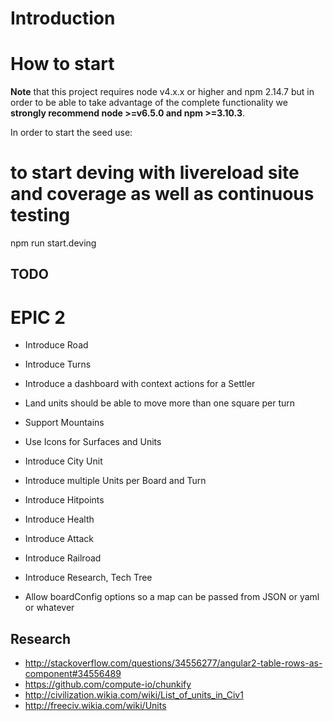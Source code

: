 # Introduction

# How to start

**Note** that this project requires node v4.x.x or higher and npm 2.14.7 but in order to be able to take advantage of the complete functionality we **strongly recommend node >=v6.5.0 and npm >=3.10.3**.

In order to start the seed use:

# to start deving with livereload site and coverage as well as continuous testing
npm run start.deving

## TODO
 # EPIC 2
 - Introduce Road
 - Introduce Turns
 - Introduce a dashboard with context actions for a Settler
 - Land units should be able to move more than one square per turn
 
 - Support Mountains
 - Use Icons for Surfaces and Units
 - Introduce City Unit
 - Introduce multiple Units per Board and Turn
 - Introduce Hitpoints
 - Introduce Health
 - Introduce Attack
 - Introduce Railroad
 - Introduce Research, Tech Tree
 - Allow boardConfig options so a map can be passed from JSON or yaml or whatever

## Research
 - http://stackoverflow.com/questions/34556277/angular2-table-rows-as-component#34556489
 - https://github.com/compute-io/chunkify
 - http://civilization.wikia.com/wiki/List_of_units_in_Civ1
 - http://freeciv.wikia.com/wiki/Units